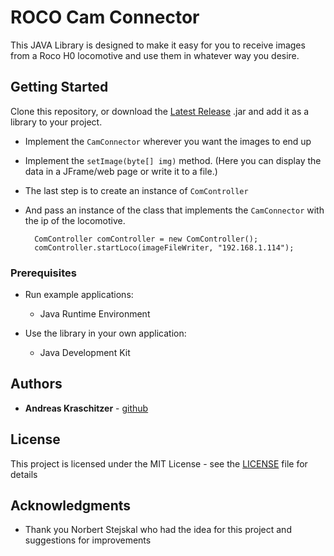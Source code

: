 # ROCO Cam Connector

This JAVA Library is designed to make it easy for you to receive images from a 
Roco H0 locomotive and use them in whatever way you desire.

## Getting Started

Clone this repository, or download the [Latest Release](https://github.com/a-kraschitzer/rocoCamConnector/releases/latest) .jar
and add it as a library to your project.

- Implement the `CamConnector` wherever you want the images to end up
- Implement the `setImage(byte[] img)` method. (Here you can display the data in a JFrame/web page or write it to a file.)
- The last step is to create an instance of `ComController`
- And pass an instance of the class that implements the `CamConnector` with the ip of the locomotive.

        ComController comController = new ComController();
        comController.startLoco(imageFileWriter, "192.168.1.114");

### Prerequisites

- Run example applications:
  -  Java Runtime Environment
  
- Use the library in your own application:
  - Java Development Kit

## Authors

* **Andreas Kraschitzer** - [github](https://github.com/a-kraschitzer)

## License

This project is licensed under the MIT License - see the [LICENSE](LICENSE) file for details

## Acknowledgments

* Thank you Norbert Stejskal who had the idea for this project and suggestions for improvements

